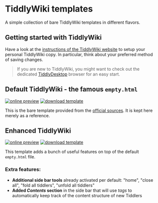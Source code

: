 # TiddlyWiki templates

A simple collection of bare TiddlyWiki templates in different flavors.

## Getting started with TiddlyWiki

Have a look at the [instructions of the TiddlyWiki website](https://tiddlywiki.com/#GettingStarted) to setup your personal TiddlyWiki copy. In particular, think about your preferred method of saving changes.

> If you are new to TiddlyWiki, you might want to check out the dedicated [TiddlyDesktop](https://github.com/Jermolene/TiddlyDesktop) browser for an easy start.

## Default TiddlyWiki - the famous `empty.html`

[![online preview](https://img.shields.io/badge/Online%20preview-click%20here-blue)](https://htmlpreview.github.io/?https://raw.githubusercontent.com/tempse/TiddlyWiki-templates/master/empty.html)
[![download template](https://img.shields.io/badge/download%20template-empty.html-blueviolet)](https://github.com/tempse/TiddlyWiki-templates/raw/master/empty.html)

This is the bare template provided from the [official sources](https://tiddlywiki.com/#GettingStarted). It is kept here merely as a reference.

## Enhanced TiddlyWiki

[![online preview](https://img.shields.io/badge/Online%20preview-click%20here-blue)](https://htmlpreview.github.io/?https://raw.githubusercontent.com/tempse/TiddlyWiki-templates/master/enhanced.html)
[![download template](https://img.shields.io/badge/download%20template-enhanced.html-blueviolet)](https://github.com/tempse/TiddlyWiki-templates/raw/master/enhanced.html)

This template adds a bunch of useful features on top of the default `empty.html` file.

### Extra features:
- **Additional side bar tools** already activated per default: "home", "close all", "fold all tiddlers", "unfold all tiddlers"
- **Added *Contents* section** in the side bar that will use *tags* to automatically keep track of the content structure of new Tiddlers
